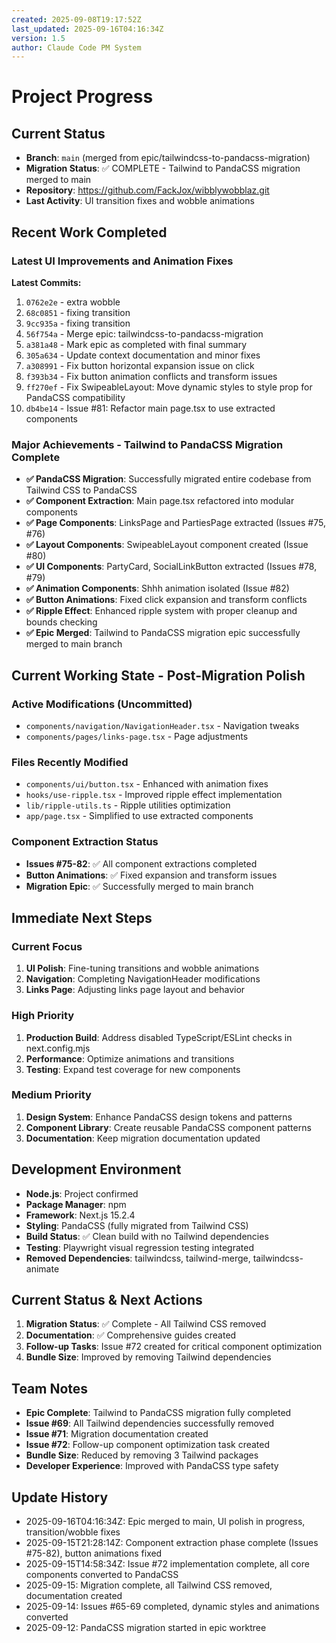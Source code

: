 ```yaml
---
created: 2025-09-08T19:17:52Z
last_updated: 2025-09-16T04:16:34Z
version: 1.5
author: Claude Code PM System
---
```


# Project Progress

## Current Status
- **Branch**: `main` (merged from epic/tailwindcss-to-pandacss-migration)
- **Migration Status**: ✅ COMPLETE - Tailwind to PandaCSS migration merged to main
- **Repository**: https://github.com/FackJox/wibblywobblaz.git
- **Last Activity**: UI transition fixes and wobble animations

## Recent Work Completed
### Latest UI Improvements and Animation Fixes
**Latest Commits:**
1. `0762e2e` - extra wobble
2. `68c0851` - fixing transition
3. `9cc935a` - fixing transition
4. `56f754a` - Merge epic: tailwindcss-to-pandacss-migration
5. `a381a48` - Mark epic as completed with final summary
6. `305a634` - Update context documentation and minor fixes
7. `a308991` - Fix button horizontal expansion issue on click
8. `f393b34` - Fix button animation conflicts and transform issues
9. `ff270ef` - Fix SwipeableLayout: Move dynamic styles to style prop for PandaCSS compatibility
10. `db4be14` - Issue #81: Refactor main page.tsx to use extracted components

### Major Achievements - Tailwind to PandaCSS Migration Complete
- **✅ PandaCSS Migration**: Successfully migrated entire codebase from Tailwind CSS to PandaCSS
- **✅ Component Extraction**: Main page.tsx refactored into modular components
- **✅ Page Components**: LinksPage and PartiesPage extracted (Issues #75, #76)
- **✅ Layout Components**: SwipeableLayout component created (Issue #80)
- **✅ UI Components**: PartyCard, SocialLinkButton extracted (Issues #78, #79)
- **✅ Animation Components**: Shhh animation isolated (Issue #82)
- **✅ Button Animations**: Fixed click expansion and transform conflicts
- **✅ Ripple Effect**: Enhanced ripple system with proper cleanup and bounds checking
- **✅ Epic Merged**: Tailwind to PandaCSS migration epic successfully merged to main branch

## Current Working State - Post-Migration Polish

### Active Modifications (Uncommitted)
- `components/navigation/NavigationHeader.tsx` - Navigation tweaks
- `components/pages/links-page.tsx` - Page adjustments

### Files Recently Modified
- `components/ui/button.tsx` - Enhanced with animation fixes
- `hooks/use-ripple.tsx` - Improved ripple effect implementation
- `lib/ripple-utils.ts` - Ripple utilities optimization
- `app/page.tsx` - Simplified to use extracted components

### Component Extraction Status
- **Issues #75-82**: ✅ All component extractions completed
- **Button Animations**: ✅ Fixed expansion and transform issues
- **Migration Epic**: ✅ Successfully merged to main branch

## Immediate Next Steps

### Current Focus
1. **UI Polish**: Fine-tuning transitions and wobble animations
2. **Navigation**: Completing NavigationHeader modifications
3. **Links Page**: Adjusting links page layout and behavior

### High Priority  
1. **Production Build**: Address disabled TypeScript/ESLint checks in next.config.mjs
2. **Performance**: Optimize animations and transitions
3. **Testing**: Expand test coverage for new components

### Medium Priority
1. **Design System**: Enhance PandaCSS design tokens and patterns
2. **Component Library**: Create reusable PandaCSS component patterns
3. **Documentation**: Keep migration documentation updated

## Development Environment
- **Node.js**: Project confirmed
- **Package Manager**: npm
- **Framework**: Next.js 15.2.4 
- **Styling**: PandaCSS (fully migrated from Tailwind CSS)
- **Build Status**: ✅ Clean build with no Tailwind dependencies
- **Testing**: Playwright visual regression testing integrated
- **Removed Dependencies**: tailwindcss, tailwind-merge, tailwindcss-animate

## Current Status & Next Actions
1. **Migration Status**: ✅ Complete - All Tailwind CSS removed
2. **Documentation**: ✅ Comprehensive guides created
3. **Follow-up Tasks**: Issue #72 created for critical component optimization
4. **Bundle Size**: Improved by removing Tailwind dependencies

## Team Notes
- **Epic Complete**: Tailwind to PandaCSS migration fully completed
- **Issue #69**: All Tailwind dependencies successfully removed
- **Issue #71**: Migration documentation created
- **Issue #72**: Follow-up component optimization task created
- **Bundle Size**: Reduced by removing 3 Tailwind packages
- **Developer Experience**: Improved with PandaCSS type safety

## Update History
- 2025-09-16T04:16:34Z: Epic merged to main, UI polish in progress, transition/wobble fixes
- 2025-09-15T21:28:14Z: Component extraction phase complete (Issues #75-82), button animations fixed
- 2025-09-15T14:58:34Z: Issue #72 implementation complete, all core components converted to PandaCSS
- 2025-09-15: Migration complete, all Tailwind CSS removed, documentation created
- 2025-09-14: Issues #65-69 completed, dynamic styles and animations converted
- 2025-09-12: PandaCSS migration started in epic worktree